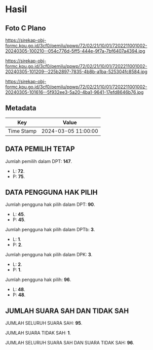 # Hasil

## Foto C Plano

https://sirekap-obj-formc.kpu.go.id/3cf0/pemilu/ppwp/72/02/21/10/01/7202211001002-20240305-100210--054c776d-5ff5-444e-9f7a-7bf6407a4394.jpg

https://sirekap-obj-formc.kpu.go.id/3cf0/pemilu/ppwp/72/02/21/10/01/7202211001002-20240305-101209--225b2897-7835-4b8b-a1ba-525304fc8584.jpg

https://sirekap-obj-formc.kpu.go.id/3cf0/pemilu/ppwp/72/02/21/10/01/7202211001002-20240305-101616--5f932ee3-5a20-4ba1-9641-17efd8646b76.jpg


## Metadata

| Key        | Value               |
| ---------- | ------------------- |
| Time Stamp | 2024-03-05 11:00:00 |


## DATA PEMILIH TETAP

Jumlah pemilih dalam DPT: **147**.
 * L: **72**.
 * P: **75**.

## DATA PENGGUNA HAK PILIH

Jumlah pengguna hak pilih dalam DPT: **90**.
 * L: **45**.
 * P: **45**.

Jumlah pengguna hak pilih dalam DPTb: **3**.
 * L: **1**.
 * P: **2**.

Jumlah pengguna hak pilih dalam DPK: **3**.
 * L: **2**.
 * P: **1**.

Jumlah pengguna hak pilih: **96**.
 * L: **48**.
 * P: **48**.

## JUMLAH SUARA SAH DAN TIDAK SAH

JUMLAH SELURUH SUARA SAH: **95**.

JUMLAH SUARA TIDAK SAH: **1**.

JUMLAH SELURUH SUARA SAH DAN SUARA TIDAK SAH: **96**.


